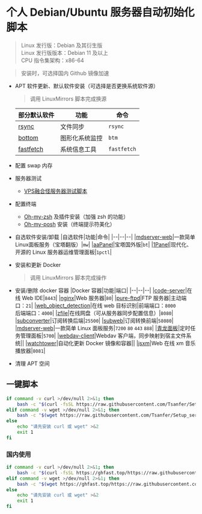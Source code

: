 # 个人 Debian/Ubuntu 服务器自动初始化脚本

> Linux 发行版：Debian 及其衍生版 <br>
> Linux 发行版版本：Debian 11 及以上 <br>
> CPU 指令集架构：x86-64

> 安装时，可选择国内 Github 镜像加速

<!-- 正在计划使用 Kubernetes 来平替此脚本中的 Docker 相关部署 -->

- APT 软件更新、默认软件安装（可选择是否更换系统软件源）
  > 调用 LinuxMirrors 脚本完成换源
  
  |部分默认软件|功能|命令|
  |--|--|--|
  |[rsync](https://github.com/WayneD/rsync)|文件同步|`rsync`|
  |[bottom](https://github.com/ClementTsang/bottom)|图形化系统监控|`btm`|
  |[fastfetch](https://github.com/fastfetch-cli/fastfetch)|系统信息工具|`fastfetch`|
  
- 配置 swap 内存

- 服务器测试
  - [VPS融合怪服务器测试脚本](https://github.com/oneclickvirt/ecs)
  
- 配置终端
  - [Oh-my-zsh](https://github.com/ohmyzsh/ohmyzsh) 及插件安装（加强 zsh 的功能）
  - [Oh-my-posh](https://github.com/JanDeDobbeleer/oh-my-posh) 安装（终端提示符美化）
  
- 自选软件安装/卸载
  |自选软件|功能|命令|
  |--|--|--|
  |[mdserver-web](https://github.com/midoks/mdserver-web)|一款简单Linux面板服务（宝塔翻版）|`mw`|
  |[aaPanel](https://www.aapanel.com/new/index.html)|宝塔国外版|`bt`|
  |[1Panel](https://github.com/1Panel-dev/1Panel)|现代化、开源的 Linux 服务器运维管理面板|`1pctl`|
  
- 安装和更新 Docker
  > 调用 LinuxMirrors 脚本完成操作

- 安装/删除 docker 容器
  |Docker 容器|功能|端口|
  |--|--|--|
  |[code-server](https://github.com/coder/code-server)|在线 Web IDE|`8443`|
  |[nginx](https://hub.docker.com/_/nginx)|Web 服务器|`80`|
  |[pure-ftpd](https://hub.docker.com/r/stilliard/pure-ftpd)|FTP 服务器|主动端口：`21`|
  |[web_object_detection](https://github.com/Tsanfer/web_object_detection)|在线 web 目标识别|前端端口：`8000`<br/>后端端口：`4000`|
  |[zfile](https://github.com/zfile-dev/zfile)|在线网盘（可从服务器同步配置信息）|`8080`|
  |[subconverter](https://github.com/tindy2013/subconverter)|订阅转换后端|`25500`|
  |[subweb](https://github.com/CareyWang/sub-web)|订阅转换前端|`58080`|
  |[mdserver-web](https://github.com/midoks/mdserver-web)|一款简单 Linux 面板服务|`7200` `80` `443` `888`|
  |[青龙面板](https://github.com/whyour/qinglong)|定时任务管理面板|`5700`|
  |[webdav-client](https://github.com/efrecon/docker-webdav-client)|Webdav 客户端，同步映射到宿主文件系统||
  |[watchtower](https://github.com/containrrr/watchtower)|自动化更新 Docker 镜像和容器||
  |[jsxm](https://github.com/a1k0n/jsxm)|Web 在线 xm 音乐播放器|`8081`|
  
- 清理 APT 空间

## 一键脚本

```sh
if command -v curl >/dev/null 2>&1; then
    bash -c "$(curl -fsSL https://raw.githubusercontent.com/Tsanfer/Setup_server/main/Setup.sh)"
elif command -v wget >/dev/null 2>&1; then
    bash -c "$(wget https://raw.githubusercontent.com/Tsanfer/Setup_server/main/Setup.sh -O -)"
else
    echo "请先安装 curl 或 wget" >&2
    exit 1
fi
```

### 国内使用

```sh
if command -v curl >/dev/null 2>&1; then
    bash -c "$(curl -fsSL https://ghfast.top/https://raw.githubusercontent.com/Tsanfer/Setup_server/main/Setup.sh)"
elif command -v wget >/dev/null 2>&1; then
    bash -c "$(wget https://ghfast.top/https://raw.githubusercontent.com/Tsanfer/Setup_server/main/Setup.sh -O -)"
else
    echo "请先安装 curl 或 wget" >&2
    exit 1
fi
```
